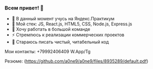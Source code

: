 ### Всем привет! 👋


- 🔭 В данный момент учусь на Яндекс.Практикум
- 🌱 Мой стек: 
JS, React.js, HTML5, CSS, Node.js, Express.js
- 👯 Хочу работать в большой команде
- ⚡ Стремлюсь к реализации коммерческих проектов
- 🌱 Стараюсь писать чистый, читабельный код

Мои контакты: +79992406409 W.App/Tg

Резюме: (https://github.com/a0ne9/a0ne9/files/8935289/default.pdf)


